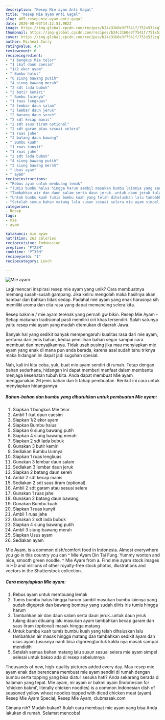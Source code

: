 ```yaml
---
description: "Resep Mie ayam Anti Gagal"
title: "Resep Mie ayam Anti Gagal"
slug: 405-resep-mie-ayam-anti-gagal
date: 2020-08-03T14:12:51.982Z
image: https://img-global.cpcdn.com/recipes/b24c31b0e3f7541f/751x532cq70/mie-ayam-foto-resep-utama.jpg
thumbnail: https://img-global.cpcdn.com/recipes/b24c31b0e3f7541f/751x532cq70/mie-ayam-foto-resep-utama.jpg
cover: https://img-global.cpcdn.com/recipes/b24c31b0e3f7541f/751x532cq70/mie-ayam-foto-resep-utama.jpg
author: Micheal Curry
ratingvalue: 4.4
reviewcount: 6
recipeingredient:
- "1 bungkus Mie telor"
- "1 ikat daun caesim"
- "1/2 ekor ayam"
- " Bumbu halus"
- "6 siung bawang putih"
- "4 siung bawang merah"
- "2 sdt lada bubuk"
- "3 butir kemiri"
- " Bumbu lainnya"
- "1 ruas lengkuas"
- "3 lembar daun salam"
- "3 lembar daun jeruk"
- "2 batang daun sereh"
- "2 sdt kecap manis"
- "2 sdt saus tiram optional"
- "2 sdt garam atau sesuai selera"
- "1 ruas jahe"
- "2 batang daun bawang"
- " Bumbu kuah"
- "1 ruas kunyit"
- "1 ruas jahe"
- "2 sdt lada bubuk"
- "4 siung bawang putih"
- "3 siung bawang merah"
- " Usus ayam"
- " ayam"
recipeinstructions:
- "Rebus ayam untuk membuang lemak"
- "Tumis bumbu halus hingga harum sambil masukan bumbu lainnya yang sudah digeprek dan bawang bombay yang sudah diiris iris tumis hingga harum"
- "Tambahkan air dan daun salam serta daun jeruk..untuk daun jeruk tulang daun dibuang lalu masukan ayam tambahkan kecap garam dan saus tiram (optional) masak hingga matang"
- "Untuk bumbu kuah tumis bumbu kuah yang telah dihaluskan lalu tambahkan air masak hingga matang dan tambahkan sedikit ayam dan usus ayam (ususnya nanti bisa digoreng)untuk kaldu nya masak sampai mendidih"
- "Setelah semua bahan matang lalu susun sesuai selera mie ayam simpel selesai untuk bakso ada di resep sebelumnya"
categories:
- Resep
tags:
- mie
- ayam

katakunci: mie ayam 
nutrition: 263 calories
recipecuisine: Indonesian
preptime: "PT23M"
cooktime: "PT35M"
recipeyield: "1"
recipecategory: Lunch

---
```



![Mie ayam](https://img-global.cpcdn.com/recipes/b24c31b0e3f7541f/751x532cq70/mie-ayam-foto-resep-utama.jpg)

Lagi mencari inspirasi resep mie ayam yang unik? Cara membuatnya memang susah-susah gampang. Jika keliru mengolah maka hasilnya akan hambar dan bahkan tidak sedap. Padahal mie ayam yang enak harusnya sih memiliki aroma dan cita rasa yang dapat memancing selera kita.

Resep bakmie / mie ayam terenak yang pernah gw bikin. Resep Mie Ayam - Setiap makanan tradisional pasti memiliki ciri khas tersendiri. Salah satunya yaitu resep mie ayam yang mudah dtemukan di daerah Jawa.

Banyak hal yang sedikit banyak mempengaruhi kualitas rasa dari mie ayam, pertama dari jenis bahan, kedua pemilihan bahan segar sampai cara membuat dan menyajikannya. Tidak usah pusing jika mau menyiapkan mie ayam yang enak di mana pun anda berada, karena asal sudah tahu triknya maka hidangan ini dapat jadi suguhan spesial.


Nah, kali ini kita coba, yuk, buat mie ayam sendiri di rumah. Tetap dengan bahan sederhana, hidangan ini dapat memberi manfaat dalam membantu menjaga kesehatan tubuh kita. Anda dapat membuat Mie ayam menggunakan 26 jenis bahan dan 5 tahap pembuatan. Berikut ini cara untuk menyiapkan hidangannya.

<!--inarticleads1-->

##### Bahan-bahan dan bumbu yang dibutuhkan untuk pembuatan Mie ayam:

1. Siapkan 1 bungkus Mie telor
1. Ambil 1 ikat daun caesim
1. Siapkan 1/2 ekor ayam
1. Siapkan  Bumbu halus
1. Siapkan 6 siung bawang putih
1. Siapkan 4 siung bawang merah
1. Siapkan 2 sdt lada bubuk
1. Gunakan 3 butir kemiri
1. Sediakan  Bumbu lainnya
1. Siapkan 1 ruas lengkuas
1. Gunakan 3 lembar daun salam
1. Sediakan 3 lembar daun jeruk
1. Siapkan 2 batang daun sereh
1. Ambil 2 sdt kecap manis
1. Sediakan 2 sdt saus tiram (optional)
1. Ambil 2 sdt garam atau sesuai selera
1. Gunakan 1 ruas jahe
1. Gunakan 2 batang daun bawang
1. Gunakan  Bumbu kuah
1. Siapkan 1 ruas kunyit
1. Ambil 1 ruas jahe
1. Gunakan 2 sdt lada bubuk
1. Siapkan 4 siung bawang putih
1. Ambil 3 siung bawang merah
1. Siapkan  Usus ayam
1. Sediakan  ayam


Mie Ayam, is a common dish/comfort food in Indonesia. Almost everywhere you go in this country you can ^ Mie Ayam Din Tai Fung. Yummy wonton and nice, smooth green noodle. ^ Mie Ayam from a. Find mie ayam stock images in HD and millions of other royalty-free stock photos, illustrations and vectors in the Shutterstock collection. 

<!--inarticleads2-->

##### Cara menyiapkan Mie ayam:

1. Rebus ayam untuk membuang lemak
1. Tumis bumbu halus hingga harum sambil masukan bumbu lainnya yang sudah digeprek dan bawang bombay yang sudah diiris iris tumis hingga harum
1. Tambahkan air dan daun salam serta daun jeruk..untuk daun jeruk tulang daun dibuang lalu masukan ayam tambahkan kecap garam dan saus tiram (optional) masak hingga matang
1. Untuk bumbu kuah tumis bumbu kuah yang telah dihaluskan lalu tambahkan air masak hingga matang dan tambahkan sedikit ayam dan usus ayam (ususnya nanti bisa digoreng)untuk kaldu nya masak sampai mendidih
1. Setelah semua bahan matang lalu susun sesuai selera mie ayam simpel selesai untuk bakso ada di resep sebelumnya


Thousands of new, high-quality pictures added every day. Mau resep mie ayam enak dan berencana membuat mie ayam sendiri di rumah dengan bumbu serta topping yang bisa diatur sesuka hati? Anda sekarang berada di halaman yang tepat. Mie ayam, mi ayam or bakmi ayam (Indonesian for &#39;chicken bakmi&#39;, literally chicken noodles) is a common Indonesian dish of seasoned yellow wheat noodles topped with diced chicken meat (ayam). Resep Mie Ayam Special, Resep Mie Ayam, clubmasak.com 

Gimana nih? Mudah bukan? Itulah cara membuat mie ayam yang bisa Anda lakukan di rumah. Selamat mencoba!

